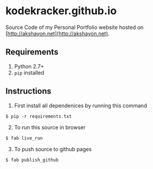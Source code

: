 # kodekracker.github.io
Source Code of my Personal Portfolio website hosted on [http://akshayon.net](http://akshayon.net).

## Requirements
1. Python 2.7+
2. `pip` installed

## Instructions
1. First install all dependenices by running this command
```shell
$ pip -r requirements.txt
```
2. To run this source in browser
```shell    
$ fab live_run
```
3. To push source to github pages
```shell
$ fab publish_github
```
